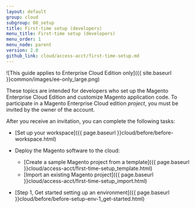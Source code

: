 ```yaml
---
layout: default
group: cloud
subgroup: 08_setup
title: First-time setup (developers)
menu_title: First-time setup (developers)
menu_order: 1
menu_node: parent
version: 2.0
github_link: cloud/access-acct/first-time-setup.md
---
```


![This guide applies to Enterprise Cloud Edition only]({{ site.baseurl }}common/images/ee-only_large.png) 

These topics are intended for developers who set up the Magento Enterprise Cloud Edition and customize Magento application code. To participate in a Magento Enterprise Cloud edition *project*, you must be invited by the owner of the account.

After you receive an invitation, you can complete the following tasks:

*	[Set up your workspace]({{ page.baseurl }}cloud/before/before-workspace.html)
*	Deploy the Magento software to the cloud:

	*	[Create a sample Magento project from a template]({{ page.baseurl }}cloud/access-acct/first-time-setup_template.html)
	*	[Import an existing Magento project]({{ page.baseurl }}cloud/access-acct/first-time-setup_import.html)
*	[Step 1, Get started setting up an environment]({{ page.baseurl }}cloud/before/before-setup-env-1_get-started.html)
